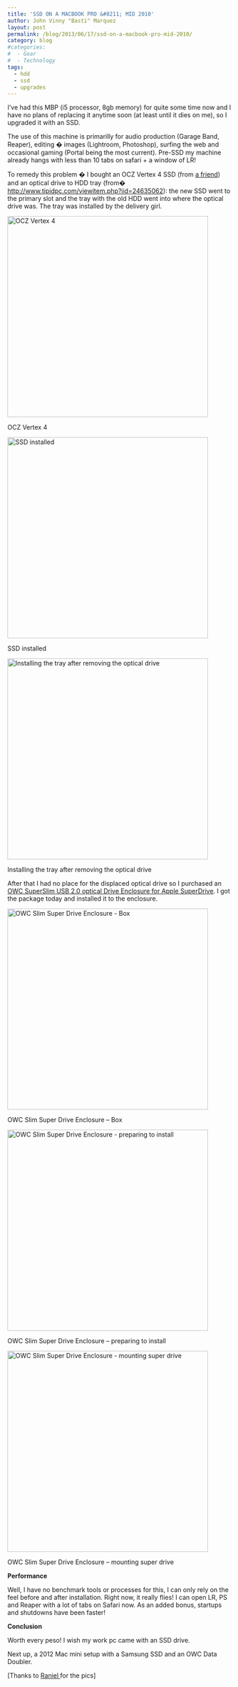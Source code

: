 ```yaml
---
title: 'SSD ON A MACBOOK PRO &#8211; MID 2010'
author: John Vinny "Basti" Marquez
layout: post
permalink: /blog/2013/06/17/ssd-on-a-macbook-pro-mid-2010/
category: blog
#categories:
#  - Gear
#  - Technology
tags:
  - hdd
  - ssd
  - upgrades
---
```

I&#8217;ve had this MBP (i5 processor, 8gb memory) for quite some time now and I have no plans of replacing it anytime soon (at least until it dies on me), so I upgraded it with an SSD.

The use of this machine is primarilly for audio production (Garage Band, Reaper), editing � images (Lightroom, Photoshop), surfing the web and occasional gaming (Portal being the most current). Pre-SSD my machine already hangs with less than 10 tabs on safari + a window of LR!

To remedy this problem � I bought an OCZ Vertex 4 SSD (from <a href="http://raniel.net/" target="_blank">a friend</a>) and an optical drive to HDD tray (from� <a href="http://www.tipidpc.com/viewitem.php?iid=24635062" target="_blank">http://www.tipidpc.com/viewitem.php?iid=24635062</a>): the new SSD went to the primary slot and the tray with the old HDD went into where the optical drive was. The tray was installed by the delivery girl.

<div id="attachment_585" style="width: 460px" class="wp-caption aligncenter">
  <a href="http://johnvinnymarquez.net/wp-content/uploads/2013/06/P6171352.jpg"><img class=" wp-image-585 " alt="OCZ Vertex 4" src="http://johnvinnymarquez.net/wp-content/uploads/2013/06/P6171352-1024x768.jpg" width="450" /></a><p class="wp-caption-text">
    OCZ Vertex 4
  </p>
</div>

<div id="attachment_609" style="width: 460px" class="wp-caption aligncenter">
  <a href="http://johnvinnymarquez.net/wp-content/uploads/2013/06/20130521_175525.jpg"><img class=" wp-image-609 " title="SSD installed" alt="SSD installed" src="http://johnvinnymarquez.net/wp-content/uploads/2013/06/20130521_175525-1024x768.jpg" width="450" /></a><p class="wp-caption-text">
    SSD installed
  </p>
</div>

<div id="attachment_610" style="width: 460px" class="wp-caption aligncenter">
  <a href="http://johnvinnymarquez.net/wp-content/uploads/2013/06/20130521_174901.jpg"><img class=" wp-image-610  " alt="Installing the tray after removing the optical drive" src="http://johnvinnymarquez.net/wp-content/uploads/2013/06/20130521_174901-1024x768.jpg" width="450" /></a><p class="wp-caption-text">
    Installing the tray after removing the optical drive
  </p>
</div>

After that I had no place for the displaced optical drive so I purchased an [OWC SuperSlim USB 2.0 optical Drive Enclosure for Apple SuperDrive][1]. I got the package today and installed it to the enclosure.

<div id="attachment_578" style="width: 460px" class="wp-caption aligncenter">
  <a href="http://johnvinnymarquez.net/wp-content/uploads/2013/06/P6171341.jpg"><img class=" wp-image-578 " alt="OWC Slim Super Drive Enclosure - Box" src="http://johnvinnymarquez.net/wp-content/uploads/2013/06/P6171341-768x1024.jpg" width="450" /></a><p class="wp-caption-text">
    OWC Slim Super Drive Enclosure &#8211; Box
  </p>
</div>

<div id="attachment_579" style="width: 460px" class="wp-caption aligncenter">
  <a href="http://johnvinnymarquez.net/wp-content/uploads/2013/06/P6171345.jpg"><img class=" wp-image-579 " alt="OWC Slim Super Drive Enclosure - preparing to install" src="http://johnvinnymarquez.net/wp-content/uploads/2013/06/P6171345-1024x768.jpg" width="450" /></a><p class="wp-caption-text">
    OWC Slim Super Drive Enclosure &#8211; preparing to install
  </p>
</div>

<div id="attachment_580" style="width: 460px" class="wp-caption aligncenter">
  <a href="http://johnvinnymarquez.net/wp-content/uploads/2013/06/P6171349.jpg"><img class=" wp-image-580 " alt="OWC Slim Super Drive Enclosure - mounting super drive" src="http://johnvinnymarquez.net/wp-content/uploads/2013/06/P6171349-1024x768.jpg" width="450" /></a><p class="wp-caption-text">
    OWC Slim Super Drive Enclosure &#8211; mounting super drive
  </p>
</div>

**Performance**

Well, I have no benchmark tools or processes for this, I can only rely on the feel before and after installation. Right now, it really flies! I can open LR, PS and Reaper with a lot of tabs on Safari now. As an added bonus, startups and shutdowns have been faster!

**Conclusion**

Worth every peso! I wish my work pc came with an SSD drive.

Next up, a 2012 Mac mini setup with a Samsung SSD and an OWC Data Doubler.

[Thanks to <a href="http://raniel.net/" target="_blank">Raniel </a>for the pics]

&nbsp;

 [1]: http://www.amazon.com/gp/product/B00724YQSY/ref=as_li_ss_tl?ie=UTF8&camp=1789&creative=390957&creativeASIN=B00724YQSY&linkCode=as2&tag=johnvinnymarq-20